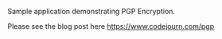Sample application demonstrating PGP Encryption.

Please see the blog post here <https://www.codejourn.com/pgp>

